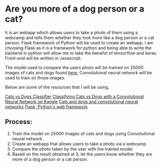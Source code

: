 
# Are you more of a dog person or a cat? 


It is an webapp which allows users to take a photo of them using a webcamp and tells them whether they look more like a dog person or a cat person. Flask framework of Python will be used 
to create an webapp. I am choosing Flask as it is a framework for python and being able to write the backend in python will allow me to take the benefot of tensorflow and keras. Front-end will be written in Javascript.

The model used to compare the users photo will be trained on 25000 images of cats and dogs found [here.](https://www.kaggle.com/c/dogs-vs-cats) Convolutional neural network will be used to train on those images. 

Below are some of the resources that I will be using.

[Cats vs Dogs Classifier](https://github.com/neungkl/cat-vs-dog-classification) 
[Classifying Cats vs Dogs with a Convolutional Neural Network on Kaggle](https://pythonprogramming.net/convolutional-neural-network-kats-vs-dogs-machine-learning-tutorial/) 
[Cats and dogs and convolutional neural networks](http://www.subsubroutine.com/sub-subroutine/2016/9/30/cats-and-dogs-and-convolutional-neural-networks) 
[Flask, Python's web framework](http://flask.pocoo.org/) 


## Process:
1. Train the model on 25000 images of cats and dogs using Convolutional neural network.
2. Create an webapp that allows users to take a photo via a webcamp.
3. Compare the photo taken by the user with the trained model. 
4. Based on the result obtained at 3, let the users know whether they are more of a dog person or a cat person. 
